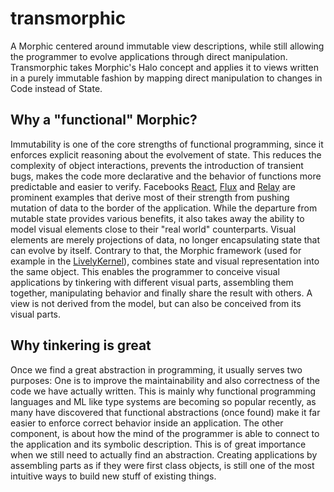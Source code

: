 # transmorphic
A Morphic centered around immutable view descriptions, while still allowing
the programmer to evolve applications through direct manipulation.
Transmorphic takes Morphic's Halo concept and applies
it to views written in a purely immutable fashion by mapping
direct manipulation to changes in Code instead of State.

## Why a "functional" Morphic?
Immutability is one of the core strengths of functional programming,
since it enforces explicit reasoning about the evolvement of state.
This reduces the complexity of object interactions, prevents the introduction
of transient bugs, makes the code more declarative and the behavior of functions more predictable and
easier to verify.
Facebooks [React](https://github.com/facebook/react), [Flux](https://github.com/facebook/flux) and [Relay](https://github.com/facebook/relay) are prominent examples that derive most of their strength from
pushing mutation of data to the border of the application.
While the departure from mutable state provides various benefits, it also takes
away the ability to model visual elements close to their "real world" counterparts.
Visual elements are merely projections of data, no longer encapsulating state that can
evolve by itself.
Contrary to that, the Morphic framework (used for example in the [LivelyKernel](https://github.com/LivelyKernel)), 
combines state and visual representation into the same object.
This enables the programmer to conceive visual applications by tinkering with different visual
parts, assembling them together, manipulating behavior and finally share the result with others.
A view is not derived from the model, but can also be conceived from its visual parts.

## Why tinkering is great
Once we find a great abstraction in programming, it usually serves two purposes: One is
to improve the maintainability and also correctness of the code we have actually written.
This is mainly why functional programming languages and ML like type systems are becoming
so popular recently, as many have discovered that functional abstractions (once found) make it far easier
to enforce correct behavior inside an application.
The other component, is about how the mind of the programmer is able to connect to the
application and its symbolic description. This is of great importance when we still
need to actually find an abstraction. Creating applications by assembling parts as if they
were first class objects, is still one of the most intuitive ways to build new stuff of
existing things.
